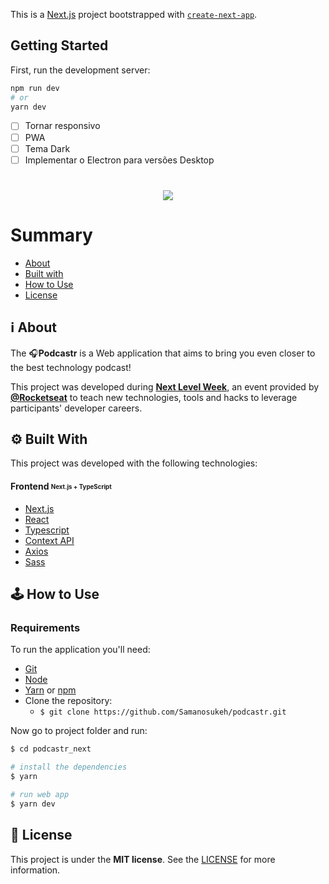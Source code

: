 This is a [Next.js](https://nextjs.org/) project bootstrapped with [`create-next-app`](https://github.com/vercel/next.js/tree/canary/packages/create-next-app).

## Getting Started

First, run the development server:

```bash
npm run dev
# or
yarn dev
```

- [ ] Tornar responsivo
- [ ] PWA
- [ ] Tema Dark
- [ ] Implementar o Electron para versões Desktop

<h1 align=center>
<img src="https://res.cloudinary.com/samanosuke/image/upload/v1619729257/cover_podcastr_cai2zy.png" />
</h1>

# Summary

- [About](#about)
- [Built with](#technologies)
- [How to Use](#how-to-use)
- [License](#license)

<a id='about'/>

## :information_source: About

The :headphones:**Podcastr** is a Web application that aims to bring you even closer to the best technology podcast!

This project was developed during **[Next Level Week](https://nextlevelweek.com/)**, an event provided by **[@Rocketseat](https://github.com/Rocketseat)** to teach new technologies, tools and hacks to leverage participants' developer careers.


<a id='technologies'/>

## :gear: Built With

This project was developed with the following technologies:

#### **Frontend** <sub><sup>Next.js + TypeScript</sup></sub>
  - [Next.js](https://nextjs.org/)
  - [React](https://pt-br.reactjs.org/)
  - [Typescript](https://www.typescriptlang.org/)
  - [Context API](https://reactjs.org/docs/context.html)
  - [Axios](https://github.com/axios/axios)
  - [Sass](https://sass-lang.com/)

<a id='how-to-use'/>

## :joystick: How to Use

### Requirements

To run the application you'll need:
* [Git](https://git-scm.com)
* [Node](https://nodejs.org/)
* [Yarn](https://yarnpkg.com/) or [npm](https://www.npmjs.com/)
* Clone the repository:
  * ```$ git clone https://github.com/Samanosukeh/podcastr.git ```


Now go to project folder and run:


```bash
$ cd podcastr_next

# install the dependencies
$ yarn

# run web app
$ yarn dev
```


<a id='license'/>

## :page_with_curl: License

This project is under the **MIT license**. See the [LICENSE](https://github.com/Samanosukeh/podcastr/blob/master/LICENSE) for more information.
